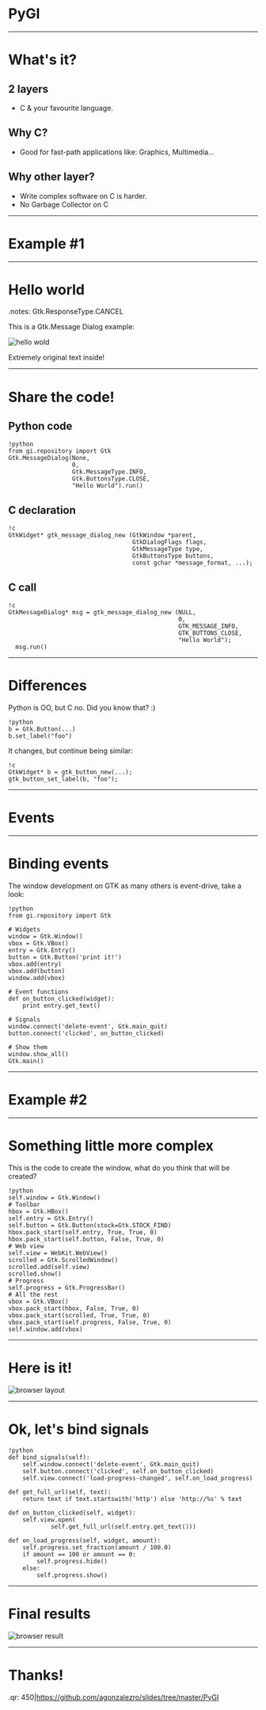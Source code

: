 PyGI
====

---

What's it?
==========

2 layers
--------

- C & your favourite language.

Why C?
------

- Good for fast-path applications like: Graphics, Multimedia...

Why other layer?
----------------

- Write complex software on C is harder.
- No Garbage Collector on C

---

Example #1
==========

---

Hello world
===========

.notes: Gtk.ResponseType.CANCEL

This is a Gtk.Message Dialog example:

![hello wold](hello_world.png)

Extremely original text inside!

---

Share the code!
===============

Python code
-----------

    !python
    from gi.repository import Gtk
    Gtk.MessageDialog(None,
                      0,
                      Gtk.MessageType.INFO,
                      Gtk.ButtonsType.CLOSE,
                      "Hello World").run()

C declaration
-------------

    !c
    GtkWidget* gtk_message_dialog_new (GtkWindow *parent,
                                       GtkDialogFlags flags,
                                       GtkMessageType type,
                                       GtkButtonsType buttons,
                                       const gchar *message_format, ...);

C call
------

    !c
    GtkMessageDialog* msg = gtk_message_dialog_new (NULL,
                                                    0,
                                                    GTK_MESSAGE_INFO,
                                                    GTK_BUTTONS_CLOSE,
                                                    "Hello World");
      msg.run()

---

Differences
===========

Python is OO, but C no. Did you know that? :)

    !python
    b = Gtk.Button(...)
    b.set_label("foo")

It changes, but continue being similar:

    !c
    GtkWidget* b = gtk_button_new(...);
    gtk_button_set_label(b, "foo");

---

Events
======

---

Binding events
==============

The window development on GTK as many others is event-drive, take a look:

    !python
    from gi.repository import Gtk

    # Widgets
    window = Gtk.Window()
    vbox = Gtk.VBox()
    entry = Gtk.Entry()
    button = Gtk.Button('print it!')
    vbox.add(entry)
    vbox.add(button)
    window.add(vbox)

    # Event functions
    def on_button_clicked(widget):
        print entry.get_text()

    # Signals
    window.connect('delete-event', Gtk.main_quit)
    button.connect('clicked', on_button_clicked)

    # Show them
    window.show_all()
    Gtk.main()

---

Example #2
==========

---

Something little more complex
=============================

This is the code to create the window, what do you think that will be created?

    !python
    self.window = Gtk.Window()
    # Toolbar
    hbox = Gtk.HBox()
    self.entry = Gtk.Entry()
    self.button = Gtk.Button(stock=Gtk.STOCK_FIND)
    hbox.pack_start(self.entry, True, True, 0)
    hbox.pack_start(self.button, False, True, 0)
    # Web view
    self.view = WebKit.WebView()
    scrolled = Gtk.ScrolledWindow()
    scrolled.add(self.view)
    scrolled.show()
    # Progress
    self.progress = Gtk.ProgressBar()
    # All the rest
    vbox = Gtk.VBox()
    vbox.pack_start(hbox, False, True, 0)
    vbox.pack_start(scrolled, True, True, 0)
    vbox.pack_start(self.progress, False, True, 0)
    self.window.add(vbox)

---

Here is it!
===========

![browser layout](browser.png)

---

Ok, let's bind signals
======================

    !python
    def bind_signals(self):
        self.window.connect('delete-event', Gtk.main_quit)
        self.button.connect('clicked', self.on_button_clicked)
        self.view.connect('load-progress-changed', self.on_load_progress)

    def get_full_url(self, text):
        return text if text.startswith('http') else 'http://%s' % text

    def on_button_clicked(self, widget):
        self.view.open(
                self.get_full_url(self.entry.get_text()))

    def on_load_progress(self, widget, amount):
        self.progress.set_fraction(amount / 100.0)
        if amount == 100 or amount == 0:
            self.progress.hide()
        else:
            self.progress.show()

---

Final results
=============

![browser result](browser_final.png)

---

Thanks!
=======

.qr: 450|https://github.com/agonzalezro/slides/tree/master/PyGI
